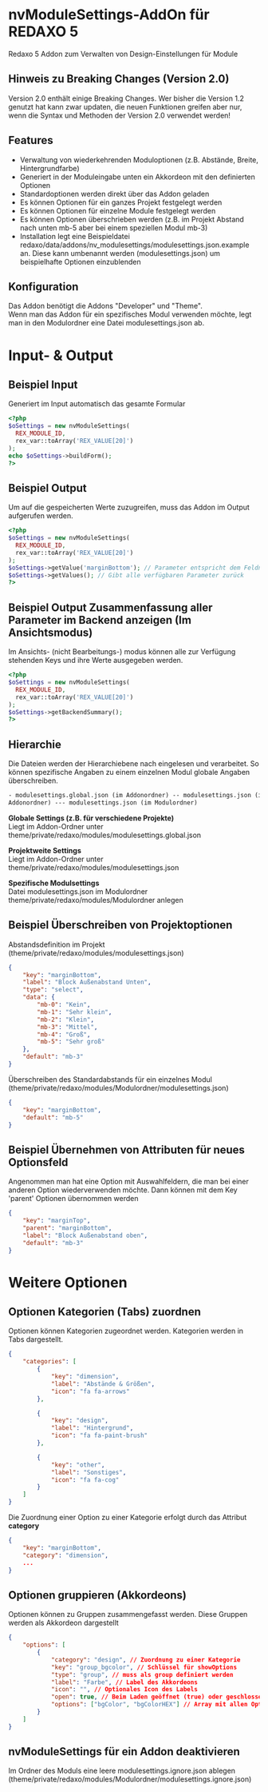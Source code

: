 # nvModuleSettings-AddOn für REDAXO 5

Redaxo 5 Addon zum Verwalten von Design-Einstellungen für Module

## Hinweis zu Breaking Changes (Version 2.0)

Version 2.0 enthält einige Breaking Changes. Wer bisher die Version 1.2 genutzt hat kann zwar updaten, die neuen Funktionen greifen aber nur, wenn die Syntax und Methoden der Version 2.0 verwendet werden!

## Features

- Verwaltung von wiederkehrenden Moduloptionen (z.B. Abstände, Breite, Hintergrundfarbe)
- Generiert in der Moduleingabe unten ein Akkordeon mit den definierten Optionen
- Standardoptionen werden direkt über das Addon geladen
- Es können Optionen für ein ganzes Projekt festgelegt werden
- Es können Optionen für einzelne Module festgelegt werden
- Es können Optionen überschrieben werden (z.B. im Projekt Abstand nach unten mb-5 aber bei einem speziellen Modul mb-3)
- Installation legt eine Beispieldatei redaxo/data/addons/nv_modulesettings/modulesettings.json.example an. Diese kann umbenannt werden (modulesettings.json) um beispielhafte Optionen einzublenden

## Konfiguration

Das Addon benötigt die Addons "Developer" und "Theme".<br>
Wenn man das Addon für ein spezifisches Modul verwenden möchte, legt man in den Modulordner eine Datei modulesettings.json ab.

# Input- & Output

## Beispiel Input

Generiert im Input automatisch das gesamte Formular

```php
<?php
$oSettings = new nvModuleSettings(
  REX_MODULE_ID,
  rex_var::toArray('REX_VALUE[20]')
);
echo $oSettings->buildForm();
?>
```

## Beispiel Output

Um auf die gespeicherten Werte zuzugreifen, muss das Addon im Output aufgerufen werden.

```php
<?php
$oSettings = new nvModuleSettings(
  REX_MODULE_ID,
  rex_var::toArray('REX_VALUE[20]')
);
$oSettings->getValue('marginBottom'); // Parameter entspricht dem Feldnamen, welchen man zurückbekommen möchte
$oSettings->getValues(); // Gibt alle verfügbaren Parameter zurück
?>
```

## Beispiel Output Zusammenfassung aller Parameter im Backend anzeigen (Im Ansichtsmodus)

Im Ansichts- (nicht Bearbeitungs-) modus können alle zur Verfügung stehenden Keys und ihre Werte ausgegeben werden.

```php
<?php
$oSettings = new nvModuleSettings(
  REX_MODULE_ID,
  rex_var::toArray('REX_VALUE[20]')
);
$oSettings->getBackendSummary();
?>
```

## Hierarchie

Die Dateien werden der Hierarchiebene nach eingelesen und verarbeitet. So können spezifische Angaben zu einem einzelnen Modul globale Angaben überschreiben.

```html
- modulesettings.global.json (im Addonordner) -- modulesettings.json (im
Addonordner) --- modulesettings.json (im Modulordner)
```

<b>Globale Settings (z.B. für verschiedene Projekte)</b><br />
Liegt im Addon-Ordner unter theme/private/redaxo/modules/modulesettings.global.json

<b>Projektweite Settings</b><br />
Liegt im Addon-Ordner unter theme/private/redaxo/modules/modulesettings.json

<b>Spezifische Modulsettings</b><br />
Datei modulesettings.json im Modulordner theme/private/redaxo/modules/Modulordner anlegen

## Beispiel Überschreiben von Projektoptionen

Abstandsdefinition im Projekt (theme/private/redaxo/modules/modulesettings.json)

```json
{
	"key": "marginBottom",
	"label": "Block Außenabstand Unten",
	"type": "select",
	"data": {
		"mb-0": "Kein",
		"mb-1": "Sehr klein",
		"mb-2": "Klein",
		"mb-3": "Mittel",
		"mb-4": "Groß",
		"mb-5": "Sehr groß"
	},
	"default": "mb-3"
}
```

Überschreiben des Standardabstands für ein einzelnes Modul (theme/private/redaxo/modules/Modulordner/modulesettings.json)

```json
{
	"key": "marginBottom",
	"default": "mb-5"
}
```

## Beispiel Übernehmen von Attributen für neues Optionsfeld

Angenommen man hat eine Option mit Auswahlfeldern, die man bei einer anderen Option wiederverwenden möchte. Dann können mit dem Key 'parent' Optionen übernommen werden

```json
{
	"key": "marginTop",
	"parent": "marginBottom",
	"label": "Block Außenabstand oben",
	"default": "mb-3"
}
```

# Weitere Optionen

## Optionen Kategorien (Tabs) zuordnen

Optionen können Kategorien zugeordnet werden. Kategorien werden in Tabs dargestellt.

```json
{
	"categories": [
		{
			"key": "dimension",
			"label": "Abstände & Größen",
			"icon": "fa fa-arrows"
		},

		{
			"key": "design",
			"label": "Hintergrund",
			"icon": "fa fa-paint-brush"
		},

		{
			"key": "other",
			"label": "Sonstiges",
			"icon": "fa fa-cog"
		}
	]
}
```

Die Zuordnung einer Option zu einer Kategorie erfolgt durch das Attribut <b>category</b>

```json
{
	"key": "marginBottom",
	"category": "dimension",
	...
}
```

## Optionen gruppieren (Akkordeons)

Optionen können zu Gruppen zusammengefasst werden. Diese Gruppen werden als Akkordeon dargestellt

```json
{
	"options": [
		{
			"category": "design", // Zuordnung zu einer Kategorie
			"key": "group_bgcolor", // Schlüssel für showOptions
			"type": "group", // muss als group definiert werden
			"label": "Farbe", // Label des Akkordeons
			"icon": "", // Optionales Icon des Labels
			"open": true, // Beim Laden geöffnet (true) oder geschlossen (false)
			"options": ["bgColor", "bgColorHEX"] // Array mit allen Optionskeys, welche zusammengefasst werden sollen
		}
	]
}
```

## nvModuleSettings für ein Addon deaktivieren

Im Ordner des Moduls eine leere modulesettings.ignore.json ablegen (theme/private/redaxo/modules/Modulordner/modulesettings.ignore.json)
